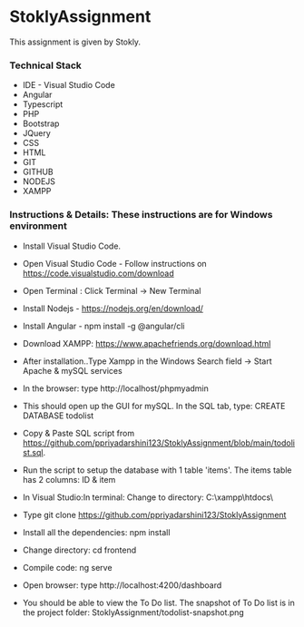 # StoklyAssignment
This assignment is given by Stokly.

### Technical Stack
* IDE - Visual Studio Code
* Angular
* Typescript
* PHP
* Bootstrap
* JQuery
* CSS
* HTML
* GIT
* GITHUB
* NODEJS
* XAMPP

### Instructions & Details: These instructions are for Windows environment
* Install Visual Studio Code.
* Open Visual Studio Code - Follow instructions on https://code.visualstudio.com/download
* Open Terminal : Click Terminal -> New Terminal
* Install Nodejs - https://nodejs.org/en/download/
* Install Angular - npm install -g @angular/cli

* Download XAMPP: https://www.apachefriends.org/download.html
* After installation..Type Xampp in the Windows Search field -> Start Apache & mySQL services

* In the browser: type http://localhost/phpmyadmin
* This should open up the GUI for mySQL. In the SQL tab, type: CREATE DATABASE todolist

* Copy & Paste SQL script from https://github.com/ppriyadarshini123/StoklyAssignment/blob/main/todolist.sql.
* Run the script to setup the database with 1 table 'items'. The items table has 2 columns: ID & item

* In Visual Studio:In terminal: Change to directory: C:\xampp\htdocs\
* Type git clone https://github.com/ppriyadarshini123/StoklyAssignment

* Install all the dependencies: npm install
* Change directory: cd frontend
* Compile code: ng serve

* Open browser: type http://localhost:4200/dashboard
* You should be able to view the To Do list. The snapshot of To Do list is in the project folder: StoklyAssignment/todolist-snapshot.png
